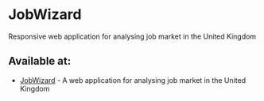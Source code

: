 # JobWizard

Responsive web application for analysing job market in the United Kingdom

## Available at:

* [JobWizard](http://job-wizard.herokuapp.com) - A web application for analysing job market in the United Kingdom
